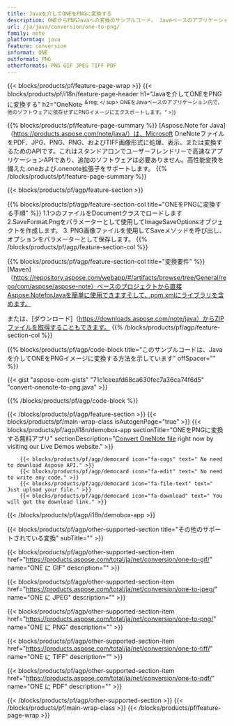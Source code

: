 ```yaml
---
title: Javaを介してONEをPNGに変換する
description: ONEからPNGJavaへの変換のサンプルコード。 Javaベースのアプリケーション内でのバッチONEファイルからPNGへの変換にはAPIサンプルコードを使用します。 
url: /ja/java/conversion/one-to-png/
family: note
platformtag: java
feature: conversion
informat: ONE
outformat: PNG
otherformats: PNG GIF JPEG TIFF PDF
---
```

{{< blocks/products/pf/feature-page-wrap >}}
{{< blocks/products/pf/i18n/feature-page-header h1="Javaを介してONEをPNGに変換する" h2="OneNote <sup>＆reg; </ sup> ONEをJavaベースのアプリケーション内で、他のソフトウェアに依存せずにPNGイメージにエクスポートします。" >}}

{{% blocks/products/pf/feature-page-summary %}}
[Aspose.Note for Java]（https://products.aspose.com/note/java/）は、Microsoft OneNoteファイルをPDF、JPG、PNG、PNG、およびTIFF画像形式に処理、表示、または変換するためのAPIです。これはスタンドアロンでユーザーフレンドリーで高速なアプリケーションAPIであり、追加のソフトウェアは必要ありません。高性能変換を備えた.oneおよび.onenote拡張子をサポートします。
{{% /blocks/products/pf/feature-page-summary  %}}

{{< blocks/products/pf/agp/feature-section >}}

{{% blocks/products/pf/agp/feature-section-col title="ONEをPNGに変換する手順" %}}
1.1つのファイルをDocumentクラスでロードします
2.SaveFormat.Pngをパラメーターとして使用してImageSaveOptionsオブジェクトを作成します。
3. PNG画像ファイルを使用してSaveメソッドを呼び出し、オプションをパラメーターとして保存します。
{{% /blocks/products/pf/agp/feature-section-col %}}

{{% blocks/products/pf/agp/feature-section-col title="変換要件" %}}
[Maven]（https://repository.aspose.com/webapp/#/artifacts/browse/tree/General/repo/com/aspose/aspose-note）ベースのプロジェクトから直接Aspose.NoteforJavaを簡単に使用できますそして、pom.xmlにライブラリを含めます。

または、[ダウンロード]（https://downloads.aspose.com/note/java）からZIPファイルを取得することもできます。
{{% /blocks/products/pf/agp/feature-section-col %}}

{{% blocks/products/pf/agp/code-block title="このサンプルコードは、Javaを介してONEをPNGイメージに変換する方法を示しています" offSpacer="" %}}

{{< gist "aspose-com-gists" "71c1ceeafd68ca630fec7a36ca74f6d5" "convert-onenote-to-png.java" >}}

{{% /blocks/products/pf/agp/code-block %}}

{{< /blocks/products/pf/agp/feature-section >}}
{{< blocks/products/pf/main-wrap-class isAutogenPage="true" >}}
{{< blocks/products/pf/agp/i18n/demobox-app sectionTitle="ONEをPNGに変換する無料アプリ" sectionDescription="[Convert OneNote file](https://products.aspose.app/note/conversion/onenote-to-png) right now by visiting our Live Demos website." >}}

        {{< blocks/products/pf/agp/democard icon="fa-cogs" text=" No need to download Aspose API." >}}
        {{< blocks/products/pf/agp/democard icon="fa-edit" text=" No need to write any code." >}}
        {{< blocks/products/pf/agp/democard icon="fa-file-text" text=" Just upload your file." >}}
        {{< blocks/products/pf/agp/democard icon="fa-download" text=" You will get the download link." >}}
		
{{< /blocks/products/pf/agp/i18n/demobox-app >}}

{{< blocks/products/pf/agp/other-supported-section title="その他のサポートされている変換" subTitle="" >}}

{{< blocks/products/pf/agp/other-supported-section-item href="https://products.aspose.com/total/ja/net/conversion/one-to-gif/" name="ONE に GIF" description="" >}}

{{< blocks/products/pf/agp/other-supported-section-item href="https://products.aspose.com/total/ja/net/conversion/one-to-jpeg/" name="ONE に JPEG" description="" >}}

{{< blocks/products/pf/agp/other-supported-section-item href="https://products.aspose.com/total/ja/net/conversion/one-to-png/" name="ONE に PNG" description="" >}}

{{< blocks/products/pf/agp/other-supported-section-item href="https://products.aspose.com/total/ja/net/conversion/one-to-tiff/" name="ONE に TIFF" description="" >}}

{{< blocks/products/pf/agp/other-supported-section-item href="https://products.aspose.com/total/ja/net/conversion/one-to-pdf/" name="ONE に PDF" description="" >}}



{{< /blocks/products/pf/agp/other-supported-section >}}
{{< /blocks/products/pf/main-wrap-class >}}
{{< /blocks/products/pf/feature-page-wrap >}}